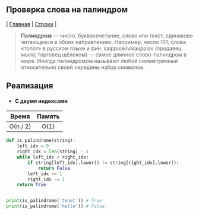 Проверка слова на палиндром
---------------------------
| [Главная](../../../README.md#Список-алгоритмов-[russian])
| [Строки](../../../README.md#Строки)
|

> **Палиндром** — число, буквосочетание, слово 
или текст, одинаково читающееся в обоих 
направлениях. Например, число 101; 
слова «топот» в русском языке и фин. 
saippuakivikauppias (продавец мыла; торговец 
щёлоком) — самое длинное слово-палиндром в мире. 
Иногда палиндромом называют любой симметричный 
относительно своей середины набор символов.


Реализация
----------
* #### С двумя индексами

|Время   |Память  |
|:------:|:------:|
|O(n / 2)|O(1)    |


```python
def is_palindrome(string):
    left_idx = 0
    right_idx = len(string) - 1
    while left_idx < right_idx:
        if string[left_idx].lower() != string[right_idx].lower():
            return False
        left_idx += 1
        right_idx -= 1
    return True


print(is_palindrome('tenet')) # True
print(is_palindrome('hello')) # False
```